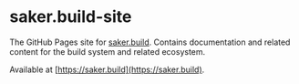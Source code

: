 # saker.build-site

The GitHub Pages site for [saker.build](https://github.com/sakerbuild/saker.build).
Contains documentation and related content for the build system and related ecosystem.

Available at [https://saker.build](https://saker.build).
